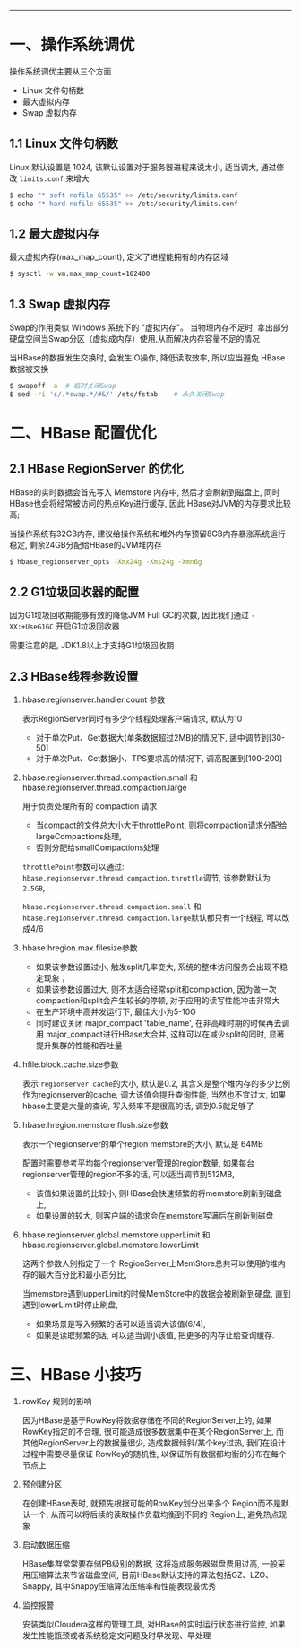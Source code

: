 


---


# 一、操作系统调优
操作系统调优主要从三个方面
- Linux 文件句柄数
- 最大虚拟内存
- Swap 虚拟内存

## 1.1 Linux 文件句柄数
Linux 默认设置是 1024, 该默认设置对于服务器进程来说太小, 适当调大, 通过修改 `limits.conf` 来增大
```bash
$ echo "* soft nofile 65535" >> /etc/security/limits.conf
$ echo "* hard nofile 65535" >> /etc/security/limits.conf
```

## 1.2 最大虚拟内存
最大虚拟内存(max_map_count), 定义了进程能拥有的内存区域
```bash
$ sysctl -w vm.max_map_count=102400
```

## 1.3 Swap 虚拟内存
Swap的作用类似 Windows 系统下的 "虚拟内存"。 当物理内存不足时, 拿出部分硬盘空间当Swap分区（虚拟成内存）使用,从而解决内存容量不足的情况

当HBase的数据发生交换时, 会发生IO操作, 降低读取效率, 所以应当避免 HBase 数据被交换

```bash
$ swapoff -a  # 临时关闭Swap
$ sed -ri 's/.*swap.*/#&/' /etc/fstab    # 永久关闭Swap
```

# 二、HBase 配置优化
## 2.1 HBase RegionServer 的优化
HBase的实时数据会首先写入 Memstore 内存中, 然后才会刷新到磁盘上, 同时HBase也会将经常被访问的热点Key进行缓存, 因此 HBase对JVM的内存要求比较高;

当操作系统有32GB内存, 建议给操作系统和堆外内存预留8GB内存暴涨系统运行稳定, 剩余24GB分配给HBase的JVM堆内存

```bash
$ hbase_regionserver_opts -Xmx24g -Xms24g -Xmn6g
```

## 2.2 G1垃圾回收器的配置
因为G1垃圾回收期能够有效的降低JVM Full GC的次数, 因此我们通过 `-XX:+UseG1GC` 开启G1垃圾回收器

需要注意的是, JDK1.8以上才支持G1垃圾回收期

## 2.3 HBase线程参数设置
1. hbase.regionserver.handler.count 参数
    
    表示RegionServer同时有多少个线程处理客户端请求, 默认为10
    - 对于单次Put、Get数据大(单条数据超过2MB)的情况下, 适中调节到[30-50]
    - 对于单次Put、Get数据小、TPS要求高的情况下, 调高配置到[100-200]

2. hbase.regionserver.thread.compaction.small 和 hbase.regionserver.thread.compaction.large

    用于负责处理所有的 compaction 请求
     - 当compact的文件总大小大于throttlePoint, 则将compaction请求分配给largeCompactions处理, 
     - 否则分配给smallCompactions处理
    
    `throttlePoint`参数可以通过: `hbase.regionserver.thread.compaction.throttle`调节, 该参数默认为`2.5GB`, 
    
    `hbase.regionserver.thread.compaction.small` 和 `hbase.regionserver.thread.compaction.large`默认都只有一个线程, 可以改成4/6

3. hbase.hregion.max.filesize参数

    - 如果该参数设置过小, 触发split几率变大, 系统的整体访问服务会出现不稳定现象；
    - 如果该参数设置过大, 则不太适合经常split和compaction, 因为做一次compaction和split会产生较长的停顿, 对于应用的读写性能冲击非常大
    - 在生产环境中高并发运行下, 最佳大小为5-10G
    - 同时建议关闭 major_compact 'table_name', 在非高峰时期的时候再去调用 major_compact进行HBase大合并, 这样可以在减少split的同时, 显著提升集群的性能和吞吐量

4. hfile.block.cache.size参数

    表示 `regionserver cache`的大小, 默认是0.2, 其含义是整个堆内存的多少比例作为regionserver的cache, 调大该值会提升查询性能, 当然也不宜过大, 如果 hbase主要是大量的查询, 写入频率不是很高的话, 调到0.5就足够了

5. hbase.hregion.memstore.flush.size参数

    表示一个regionserver的单个region memstore的大小, 默认是 64MB
    
    配置时需要参考平均每个regionserver管理的region数量, 如果每台regionserver管理的region不多的话, 可以适当调节到512MB, 
    
    - 该值如果设置的比较小, 则HBase会快速频繁的将memstore刷新到磁盘上, 
    - 如果设置的较大, 则客户端的请求会在memstore写满后在刷新到磁盘

6. hbase.regionserver.global.memstore.upperLimit 和 hbase.regionserver.global.memstore.lowerLimit

    这两个参数人别指定了一个 RegionServer上MemStore总共可以使用的堆内存的最大百分比和最小百分比,
     
    当memstore遇到upperLimit的时候MemStore中的数据会被刷新到硬盘, 直到遇到lowerLimit时停止刷盘, 
    
    - 如果场景是写入频繁的话可以适当调大该值(6/4), 
    - 如果是读取频繁的话, 可以适当调小该值, 把更多的内存让给查询缓存.
    
    
# 三、HBase 小技巧
1. rowKey 规则的影响

    因为HBase是基于RowKey将数据存储在不同的RegionServer上的, 如果RowKey指定的不合理, 很可能造成很多数据集中在某个RegionServer上, 而其他RegionServer上的数据量很少, 造成数据倾斜/某个key过热, 我们在设计过程中需要尽量保证 RowKey的随机性, 以保证所有数据都均衡的分布在每个节点上
    
2. 预创建分区    

    在创建HBase表时, 就预先根据可能的RowKey划分出来多个 Region而不是默认一个, 从而可以将后续的读取操作负载均衡到不同的 Region上, 避免热点现象

3. 启动数据压缩

    HBase集群常常要存储PB级别的数据, 这将造成服务器磁盘费用过高, 一般采用压缩算法来节省磁盘空间, 目前HBase默认支持的算法包括GZ、LZO、Snappy, 其中Snappy压缩算法压缩率和性能表现最优秀 
    
4. 监控报警

    安装类似Cloudera这样的管理工具, 对HBase的实时运行状态进行监控, 如果发生性能瓶颈或者系统稳定文问题及时早发现、早处理